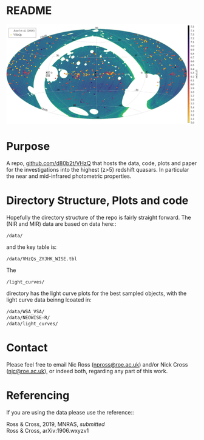 README
===


![](VHzQs_allsky)

 Purpose
===
A repo, 
[github.com/d80b2t/VHzQ](github.com/d80b2t/VHzQ) that hosts the data, code, plots and paper for the  investigations into the highest (z>5) redshift quasars. In particular the near and mid-infrared photometric properties. 




  Directory Structure, Plots and code
==============================

Hopefully the directory structure of the repo is fairly straight forward. 
The (NIR and MIR) data are based on data here::

    /data/
and the key table is: 

	/data/VHzQs_ZYJHK_WISE.tbl
	
The 

	/light_curves/

directory has the light curve plots for the best sampled objects, with the light curve data beinng lcoated in:  

    /data/WSA_VSA/
    /data/NEOWISE-R/
    /data/light_curves/	

 


 Contact 
===
Please feel free to email Nic Ross (<npross@roe.ac.uk>) and/or Nick Cross (<njc@roe.ac.uk>), or indeed both, regarding any part of this work. 

        
Referencing
===
If you are using the data please use the reference::

Ross \& Cross, 2019, MNRAS, _submitted_  
Ross \& Cross, arXiv:1906.wxyzv1



